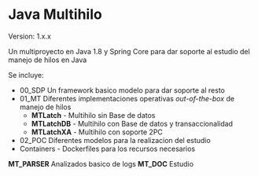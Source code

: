 # Java Multihilo

Version: 1.x.x

Un multiproyecto en Java 1.8 y Spring Core para dar soporte
al estudio del manejo de hilos en Java

Se incluye:

- 00_SDP Un framework basico modelo para dar soporte al resto
- 01_MT  Diferentes implementaciones operativas _out-of-the-box_ de manejo de hilos
  - **MTLatch** - Multihilo sin Base de datos
  - **MTLatchDB** - Multihilo con Base de datos y transaccionalidad
  - **MTLatchXA** - Multihilo con soporte 2PC
- 02_POC Diferentes modelos para la realizacion del estudio
- Containers - Dockerfiles para los recursos necesarios 

**MT_PARSER** Analizados basico de logs
**MT_DOC**    Estudio 

